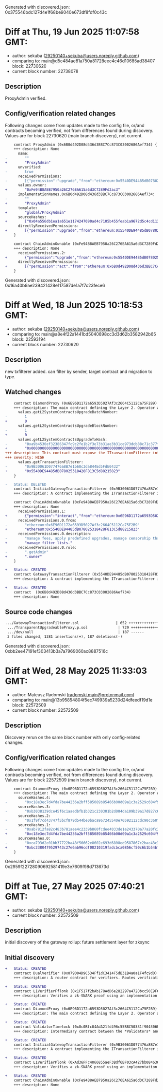 Generated with discovered.json: 0x375546bdc127d4e1f68be9040e673df8fdf0c43c

# Diff at Thu, 19 Jun 2025 11:07:58 GMT:

- author: sekuba (<29250140+sekuba@users.noreply.github.com>)
- comparing to: main@d5c484ae81a750a81728eec4c46d10685ad38407 block: 22730620
- current block number: 22738078

## Description

ProxyAdmin verified.

## Config/verification related changes

Following changes come from updates made to the config file,
or/and contracts becoming verified, not from differences found during
discovery. Values are for block 22730620 (main branch discovery), not current.

```diff
    contract ProxyAdmin (0x6B0d492D08d436d3BBC7Cc873C03002686Aef734) {
    +++ description: None
      name:
-        ""
+        "ProxyAdmin"
      unverified:
-        true
      receivedPermissions:
-        [{"permission":"upgrade","from":"ethereum:0x5540DE94485dB078025318428F813C5d88215823","role":"admin"}]
      values.owner:
+        "0xFe94B8AEB7950a26C276EA615a6d3C7289Fd2ac3"
      implementationNames.0x6B0d492D08d436d3BBC7Cc873C03002686Aef734:
-        ""
+        "ProxyAdmin"
      template:
+        "global/ProxyAdmin"
      sourceHashes:
+        ["0x04a556db1ea1a651e1174247090ad4c7105b455feab1a9672d5c4cd113b9ff0b"]
      directlyReceivedPermissions:
+        [{"permission":"upgrade","from":"ethereum:0x5540DE94485dB078025318428F813C5d88215823","role":"admin"}]
    }
```

```diff
    contract ChainAdminOwnable (0xFe94B8AEB7950a26C276EA615a6d3C7289Fd2ac3) {
    +++ description: None
      receivedPermissions.2:
+        {"permission":"upgrade","from":"ethereum:0x5540DE94485dB078025318428F813C5d88215823","role":"admin","via":[{"address":"ethereum:0x6B0d492D08d436d3BBC7Cc873C03002686Aef734"}]}
      directlyReceivedPermissions:
+        [{"permission":"act","from":"ethereum:0x6B0d492D08d436d3BBC7Cc873C03002686Aef734","role":".owner"}]
    }
```

Generated with discovered.json: 0x16a40b9ae239421428e117587de1a7f7c23fece6

# Diff at Wed, 18 Jun 2025 10:18:53 GMT:

- author: sekuba (<29250140+sekuba@users.noreply.github.com>)
- comparing to: main@a8e4f22a1441bd5040898cc3d3d62b3582942b65 block: 22593194
- current block number: 22730620

## Description

new txfilterer added. can filter by sender, target contract and migration tx type.

## Watched changes

```diff
    contract DiamondProxy (0x6E96D1172a6593D5027Af3c2664C5112Ca75F2B9) {
    +++ description: The main contract defining the Layer 2. Operator actions like commiting blocks, providing ZK proofs and executing batches ultimately target this contract which then processes transactions. During batch execution it processes L1 --> L2 and L2 --> L1 transactions. isPermanentRollup was set to true in this contract which prevents changing the DA mode to Validium in the future.
      values.getL2SystemContractsUpgradeBatchNumber:
-        1
+        0
      values.getL2SystemContractsUpgradeBlockNumber:
-        1
+        0
      values.getL2SystemContractsUpgradeTxHash:
-        "0xa9b4530ef32386347fc9c2fe1b2f3e73b31ae3b31ce973dcb88c71c377f1b4dc"
+        "0x0000000000000000000000000000000000000000000000000000000000000000"
+++ description: This contract must expose the ITransactionFilterer interface (see Mailbox facet) and is used for censoring transactions pushed from L1 to L2.
+++ severity: HIGH
      values.getTransactionFilterer:
-        "0x9B30061D077476a8B7e1b68c3da844Ed5FdE0432"
+        "0x5540DE94485dB078025318428F813C5d88215823"
    }
```

```diff
-   Status: DELETED
    contract InitiialGatewayTransactionFilterer (0x9B30061D077476a8B7e1b68c3da844Ed5FdE0432)
    +++ description: A contract implementing the ITransactionFilterer interface, able to whitelist transactions based on sender addresses only. The whitelist is managed by the owner (0x043DA37F21c4C83b97b546724c75600c2D0C9E16).
```

```diff
    contract ChainAdminOwnable (0xFe94B8AEB7950a26C276EA615a6d3C7289Fd2ac3) {
    +++ description: None
      receivedPermissions.1:
+        {"permission":"interact","from":"ethereum:0x6E96D1172a6593D5027Af3c2664C5112Ca75F2B9","description":"manage fees, apply predefined upgrades, manage censorship through a TransactionFilterer, set DA mode, migrate the chain to whitelisted settlement layers (Chain Admin role).","role":".getAdmin"}
      receivedPermissions.0.from:
-        "ethereum:0x6E96D1172a6593D5027Af3c2664C5112Ca75F2B9"
+        "ethereum:0x5540DE94485dB078025318428F813C5d88215823"
      receivedPermissions.0.description:
-        "manage fees, apply predefined upgrades, manage censorship through a TransactionFilterer, set DA mode, migrate the chain to whitelisted settlement layers (Chain Admin role)."
+        "manage filter lists."
      receivedPermissions.0.role:
-        ".getAdmin"
+        ".owner"
    }
```

```diff
+   Status: CREATED
    contract GatewayTransactionFilterer (0x5540DE94485dB078025318428F813C5d88215823)
    +++ description: A contract implementing the ITransactionFilterer interface, filtering with a configurable whitelist of sender addresses and a blacklist of target contract addresses. Chain migration transactions are generally whitelisted. The filter lists are managed by the owner (0xFe94B8AEB7950a26C276EA615a6d3C7289Fd2ac3).
```

```diff
+   Status: CREATED
    contract  (0x6B0d492D08d436d3BBC7Cc873C03002686Aef734)
    +++ description: None
```

## Source code changes

```diff
.../GatewayTransactionFilterer.sol                 | 652 ++++++++++++++++++
 .../TransparentUpgradeableProxy.p.sol              | 729 +++++++++++++++++++++
 .../dev/null                                       | 187 ------
 3 files changed, 1381 insertions(+), 187 deletions(-)
```

Generated with discovered.json: 0xbb2ee47191ef303413b3a7a7969060ac8887516c

# Diff at Wed, 28 May 2025 11:33:03 GMT:

- author: Mateusz Radomski (<radomski.main@protonmail.com>)
- comparing to: main@13b95854804f5ec749939a5230d24dfeedf19d1e block: 22572509
- current block number: 22572509

## Description

Discovery rerun on the same block number with only config-related changes.

## Config/verification related changes

Following changes come from updates made to the config file,
or/and contracts becoming verified, not from differences found during
discovery. Values are for block 22572509 (main branch discovery), not current.

```diff
    contract DiamondProxy (0x6E96D1172a6593D5027Af3c2664C5112Ca75F2B9) {
    +++ description: The main contract defining the Layer 2. Operator actions like commiting blocks, providing ZK proofs and executing batches ultimately target this contract which then processes transactions. During batch execution it processes L1 --> L2 and L2 --> L1 transactions. isPermanentRollup was set to true in this contract which prevents changing the DA mode to Validium in the future.
      sourceHashes.4:
-        "0xc18e3ec7d4fda7be44236a2bff585089b85466b00d09a1c3a2529c604f99143b"
      sourceHashes.3:
-        "0xb3038139dce45f6c1aaedbfb1b321c230301b2d004da109b39a17d827c6b0e4f"
      sourceHashes.2:
-        "0x1f9f7cd43747f5bcf879d544be0baca967245540e70592112cdc90c360f30486"
      sourceHashes.1:
-        "0xab7812fa82c483b781aee4c2339b860fcdee4033de1e243370a77a20fc353ddc"
+        "0xc18e3ec7d4fda7be44236a2bff585089b85466b00d09a1c3a2529c604f99143b"
      sourceHashes.0:
-        "0xca793d2e01bb37722ba48f56662e8602e693d6808ed9587867c2bac43c3dec25"
+        "0xbc2380479529743c27e6ab96cdf08210319fadcbca0856cf50c6b1b54bf8437f"
    }
```

Generated with discovered.json: 0x2959f22728090692581419e3e7609f98d713673d

# Diff at Tue, 27 May 2025 07:40:21 GMT:

- author: sekuba (<29250140+sekuba@users.noreply.github.com>)
- current block number: 22572509

## Description

initial discovery of the gateway rollup: future settlement layer for zksync

## Initial discovery

```diff
+   Status: CREATED
    contract DualVerifier (0x079004D9C534Ff1dC3414F5dB31B4a0a1F4fc9d0)
    +++ description: A router contract for verifiers. Routes verification requests to 0x1F517f2bAb178AdD6e282297a4728bcc50E9F6CF or 0xAd36FFc4066855aeF3Bdf6BF03cA427bb084636e depending on the supplied proof type.
```

```diff
+   Status: CREATED
    contract L1VerifierFflonk (0x1F517f2bAb178AdD6e282297a4728bcc50E9F6CF)
    +++ description: Verifies a zk-SNARK proof using an implementation of the fflonk proof system.
```

```diff
+   Status: CREATED
    contract DiamondProxy (0x6E96D1172a6593D5027Af3c2664C5112Ca75F2B9)
    +++ description: The main contract defining the Layer 2. Operator actions like commiting blocks, providing ZK proofs and executing batches ultimately target this contract which then processes transactions. During batch execution it processes L1 --> L2 and L2 --> L1 transactions. isPermanentRollup was set to true in this contract which prevents changing the DA mode to Validium in the future.
```

```diff
+   Status: CREATED
    contract ValidatorTimelock (0x8c0Bfc04AdA21fd496c55B8C50331f904306F564)
    +++ description: Intermediary contract between the *Validators* and the central diamond contract that delays block execution (ie withdrawals and other L2 --> L1 messages) by 3h.
```

```diff
+   Status: CREATED
    contract InitiialGatewayTransactionFilterer (0x9B30061D077476a8B7e1b68c3da844Ed5FdE0432)
    +++ description: A contract implementing the ITransactionFilterer interface, able to whitelist transactions based on sender addresses only. The whitelist is managed by the owner (0x043DA37F21c4C83b97b546724c75600c2D0C9E16).
```

```diff
+   Status: CREATED
    contract L1VerifierPlonk (0xAd36FFc4066855aeF3Bdf6BF03cA427bb084636e)
    +++ description: Verifies a zk-SNARK proof using an implementation of the PlonK proof system.
```

```diff
+   Status: CREATED
    contract ChainAdminOwnable (0xFe94B8AEB7950a26C276EA615a6d3C7289Fd2ac3)
    +++ description: None
```
